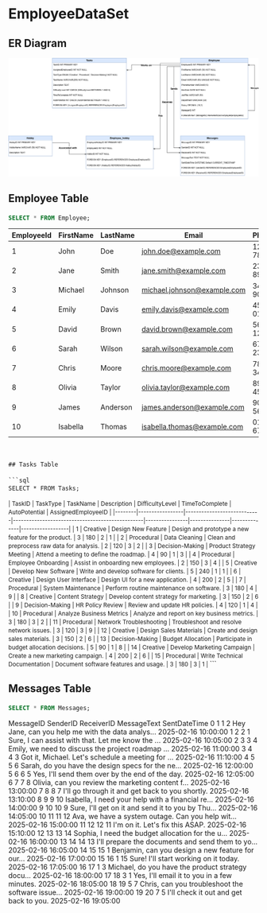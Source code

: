 # EmployeeDataSet
## ER Diagram 
![img](https://github.com/CalvinK2025/EmployeeDataSet/blob/main/EmployeeDataSet.drawio.png)

## Employee Table

```sql
SELECT * FROM Employee;
```
| EmployeeId | FirstName | LastName  | Email                      | PhoneNumber   | HireDate   | JobTitle            | Department       | Salary | ManagerID |
|------------|----------|-----------|----------------------------|--------------|------------|---------------------|------------------|--------|-----------|
| 1          | John     | Doe       | john.doe@example.com       | 123-456-7890 | 2023-03-15 | Software Engineer   | Technology       | 75000  | NaN       |
| 2          | Jane     | Smith     | jane.smith@example.com     | 234-567-8901 | 2022-07-10 | Data Scientist      | Technology       | 80000  | 1.0       |
| 3          | Michael  | Johnson   | michael.johnson@example.com | 345-678-9012 | 2021-05-22 | Product Manager     | Technology       | 95000  | 2.0       |
| 4          | Emily    | Davis     | emily.davis@example.com    | 456-789-0123 | 2020-11-14 | HR Specialist       | Human Resources  | 60000  | NaN       |
| 5          | David    | Brown     | david.brown@example.com    | 567-890-1234 | 2019-09-05 | UX Designer         | Technology       | 72000  | 1.0       |
| 6          | Sarah    | Wilson    | sarah.wilson@example.com   | 678-901-2345 | 2021-01-30 | Marketing Manager   | Marketing        | 85000  | NaN       |
| 7          | Chris    | Moore     | chris.moore@example.com    | 789-012-3456 | 2022-12-12 | HR Manager          | Human Resources  | 90000  | 4.0       |
| 8          | Olivia   | Taylor    | olivia.taylor@example.com  | 890-123-4567 | 2018-06-07 | Business Analyst    | Finance          | 70000  | NaN       |
| 9          | James    | Anderson  | james.anderson@example.com | 901-234-5678 | 2020-03-19 | Network Engineer    | Technology       | 80000  | 1.0       |
| 10         | Isabella | Thomas    | isabella.thomas@example.com | 012-345-6789 | 2022-08-30 | Content Strategist  | Marketing        | 75000  | 6.0       |

```


## Tasks Table

```sql
SELECT * FROM Tasks;
```
<small>
| TaskID | TaskType         | TaskName                    | Description                                      | DifficultyLevel | TimeToComplete | AutoPotential | AssignedEmployeeID |
|--------|-----------------|----------------------------|-------------------------------------------------|----------------|---------------|--------------|------------------|
| 1      | Creative        | Design New Feature        | Design and prototype a new feature for the product. | 3              | 180           | 2            | 1                |
| 2      | Procedural      | Data Cleaning             | Clean and preprocess raw data for analysis.     | 2              | 120           | 3            | 2                |
| 3      | Decision-Making | Product Strategy Meeting  | Attend a meeting to define the roadmap.        | 4              | 90            | 1            | 3                |
| 4      | Procedural      | Employee Onboarding      | Assist in onboarding new employees.            | 2              | 150           | 3            | 4                |
| 5      | Creative        | Develop New Software     | Write and develop software for clients.        | 5              | 240           | 1            | 1                |
| 6      | Creative        | Design User Interface    | Design UI for a new application.               | 4              | 200           | 2            | 5                |
| 7      | Procedural      | System Maintenance       | Perform routine maintenance on software.       | 3              | 180           | 4            | 9                |
| 8      | Creative        | Content Strategy         | Develop content strategy for marketing.        | 3              | 150           | 2            | 6                |
| 9      | Decision-Making | HR Policy Review        | Review and update HR policies.                 | 4              | 120           | 1            | 4                |
| 10     | Procedural      | Analyze Business Metrics | Analyze and report on key business metrics.    | 3              | 180           | 3            | 2                |
| 11     | Procedural      | Network Troubleshooting | Troubleshoot and resolve network issues.       | 3              | 120           | 3            | 9                |
| 12     | Creative        | Design Sales Materials   | Create and design sales materials.             | 3              | 150           | 2            | 6                |
| 13     | Decision-Making | Budget Allocation       | Participate in budget allocation decisions.    | 5              | 90            | 1            | 8                |
| 14     | Creative        | Develop Marketing Campaign | Create a new marketing campaign.               | 4              | 200           | 2            | 6                |
| 15     | Procedural      | Write Technical Documentation | Document software features and usage.  | 3              | 180           | 3            | 1                |
</small>
```

## Messages Table

```sql
SELECT * FROM Messages;
```
MessageID	SenderID	ReceiverID	MessageText	SentDateTime
0	1	1	2	Hey Jane, can you help me with the data analys...	2025-02-16 10:00:00
1	2	2	1	Sure, I can assist with that. Let me know the ...	2025-02-16 10:05:00
2	3	3	4	Emily, we need to discuss the project roadmap ...	2025-02-16 11:00:00
3	4	4	3	Got it, Michael. Let's schedule a meeting for ...	2025-02-16 11:10:00
4	5	5	6	Sarah, do you have the design specs for the ne...	2025-02-16 12:00:00
5	6	6	5	Yes, I'll send them over by the end of the day.	2025-02-16 12:05:00
6	7	7	8	Olivia, can you review the marketing content f...	2025-02-16 13:00:00
7	8	8	7	I'll go through it and get back to you shortly.	2025-02-16 13:10:00
8	9	9	10	Isabella, I need your help with a financial re...	2025-02-16 14:00:00
9	10	10	9	Sure, I'll get on it and send it to you by Thu...	2025-02-16 14:05:00
10	11	11	12	Ava, we have a system outage. Can you help wit...	2025-02-16 15:00:00
11	12	12	11	I'm on it. Let's fix this ASAP.	2025-02-16 15:10:00
12	13	13	14	Sophia, I need the budget allocation for the u...	2025-02-16 16:00:00
13	14	14	13	I'll prepare the documents and send them to yo...	2025-02-16 16:05:00
14	15	15	1	Benjamin, can you design a new feature for our...	2025-02-16 17:00:00
15	16	1	15	Sure! I'll start working on it today.	2025-02-16 17:05:00
16	17	1	3	Michael, do you have the product strategy docu...	2025-02-16 18:00:00
17	18	3	1	Yes, I'll email it to you in a few minutes.	2025-02-16 18:05:00
18	19	5	7	Chris, can you troubleshoot the software issue...	2025-02-16 19:00:00
19	20	7	5	I'll check it out and get back to you.	2025-02-16 19:05:00



```



